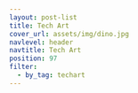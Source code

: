 ```yaml
---
layout: post-list
title: Tech Art
cover_url: assets/img/dino.jpg
navlevel: header
navtitle: Tech Art
position: 97
filter:
  - by_tag: techart
---
```

